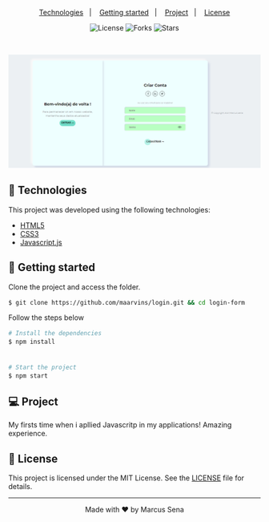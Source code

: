 

<p align="center">
  <a href="#-technologies">Technologies</a>&nbsp;&nbsp;&nbsp;|&nbsp;&nbsp;&nbsp;
  <a href="#-layout">Getting started</a>&nbsp;&nbsp;&nbsp;|&nbsp;&nbsp;&nbsp;
  <a href="#-project">Project</a>&nbsp;&nbsp;&nbsp;|&nbsp;&nbsp;&nbsp;
  <a href="#-license">License</a>
</p>

<p align="center">
  <img  src="https://img.shields.io/static/v1?label=license&message=MIT&color=5965E0&labelColor=121214" alt="License">
  
  <img src="https://img.shields.io/github/forks/maarvins/Clone-instagram?label=forks&message=MIT&color=5965E0&labelColor=121214" alt="Forks">     

  <img src="https://img.shields.io/github/stars/maarvins/Clone-instagram?label=stars&message=MIT&color=5965E0&labelColor=121214" alt="Stars">
</p>

<br>

<p align="center">
  <img alt="login view" src="login-view.png">
</p>

## 🧪 Technologies

This project was developed using the following technologies:

- [HTML5](https://html.spec.whatwg.org/multipage/)
- [CSS3](https://www.w3.org/Style/CSS/Overview.en.html)
- [Javascript.js](https://www.javascript.com/)


## 🚀 Getting started

Clone the project and access the folder.

```bash
$ git clone https://github.com/maarvins/login.git && cd login-form
```

Follow the steps below
```bash
# Install the dependencies
$ npm install


# Start the project
$ npm start
```

## 💻 Project

My firsts time when i apllied Javascritp in my applications! Amazing experience. 


## 📝 License

This project is licensed under the MIT License. See the [LICENSE](LICENSE.md) file for details.


---

<p align="center">Made with ❤️ by Marcus Sena</p>
